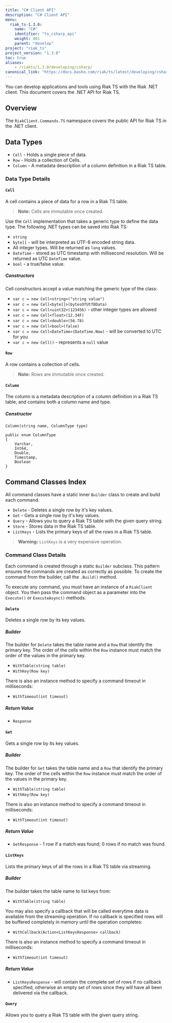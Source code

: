 ```yaml
---
title: "C# Client API"
description: "C# Client API"
menu:
  riak_ts-1.3.0:
    name: "C#"
    identifier: "ts_csharp_api"
    weight: 401
    parent: "develop"
project: "riak_ts"
project_version: "1.3.0"
toc: true
aliases:
    - /riakts/1.3.0/developing/csharp/
canonical_link: "https://docs.basho.com/riak/ts/latest/developing/csharp"
---
```



You can develop applications and tools using Riak TS with the Riak .NET client.
This document covers the .NET API for Riak TS.


## Overview

The `RiakClient.Commands.TS` namespace covers the public API for Riak TS in the .NET client.


## Data Types

 * `Cell` - Holds a single piece of data. 
 * `Row` - Holds a collection of Cells.
 * `Column` - A metadata description of a column definition in a Riak TS table.


### Data Type Details

#### `Cell`

A cell contains a piece of data for a row in a Riak TS table.

>**Note:** Cells are immutable once created.

Use the `Cell` implementation that takes a generic type to define the data type. The following .NET types can be saved into Riak TS:

* `string`
* `byte[]` - will be interpreted as UTF-8 encoded string data.
* All integer types. Will be returned as `long` values.
* `DateTime` - stored as UTC timestamp with millisecond resolution. Will be returned as UTC `DateTime` value.
* `bool` - a true/false value. 


##### Constructors

Cell constructors accept a value matching the generic type of the class:

 * `var c = new Cell<string>("string value")`
 * `var c = new Cell<byte[]>(bytesOfUtf8Data)`
 * `var c = new Cell<uint32>(123456)` - other integer types are allowed
 * `var c = new Cell<float>(12.34F)`
 * `var c = new Cell<double>(56.78)`
 * `var c = new Cell<bool>(false)`
 * `var c = new Cell<DateTime>(DateTime.Now)` - will be converted to UTC for you
 * `var c = new Cell()` - represents a `null` value


#### `Row`

A row contains a collection of cells. 

>**Note:** Rows are immutable once created.


#### `Column`

The column is a metadata description of a column definition in a Riak TS table, and contains both a column name and type.


##### Constructor

`Column(string name, ColumnType type)`

```
public enum ColumnType
{
    Varchar,
    Int64,
    Double,
    Timestamp,
    Boolean
}
```


## Command Classes Index

All command classes have a static inner `Builder` class to create and build each command. 

* `Delete` - Deletes a single row by it's key values.
* `Get` - Gets a single row by it's key values.
* `Query` - Allows you to query a Riak TS table with the given query string.
* `Store` - Stores data in the Riak TS table.
* `ListKeys` - Lists the primary keys of all the rows in a Riak TS table.

>**Warning:** `ListKeys` is a very expensive operation.


### Command Class Details

Each command is created through a static `Builder` subclass. This pattern ensures the commands are created as correctly as possible. To create the command from the builder, call the `.Build()` method. 

To execute any command, you must have an instance of a `RiakClient` object. You then pass the command object as a parameter into the `Execute()` or `ExecuteAsync()` methods.


#### `Delete`

Deletes a single row by its key values.


##### Builder

The builder for `Delete` takes the table name and a `Row` that identify the primary key. The order of the cells within the `Row` instance must match the order of the values in the primary key.

 * `WithTable(string table)`
 * `WithKey(Row key)`

There is also an instance method to specify a command timeout in milliseconds:

 * `WithTimeout(int timeout)`


##### Return Value

 * `Response`


#### `Get` 

Gets a single row by its key values.


##### Builder

The builder for `Get` takes the table name and a `Row` that identify the primary key. The order of the cells within the `Row` instance must match the order of the values in the primary key.

 * `WithTable(string table)`
 * `WithKey(Row key)`

There is also an instance method to specify a command timeout in milliseconds:

 * `WithTimeout(int timeout)`


##### Return Value

* `GetResponse` - 1 row if a match was found; 0 rows if no match was found. 


#### `ListKeys`

Lists the primary keys of all the rows in a Riak TS table via streaming.


##### Builder

The builder takes the table name to list keys from:

 * `WithTable(string table)`

You may also specify a callback that will be called everytime data is available from the streaming operation. If no callback is specified rows will be buffered completely in memory until the operation completes:

 * `WithCallback(Action<ListKeysResponse> callback)`

There is also an instance method to specify a command timeout in milliseconds:

 * `WithTimeout(int timeout)`


##### Return Value

* `ListKeysResponse` - will contain the complete set of rows if no callback specified, otherwise an empty set of rows since they will have all been delivered via the callback.


#### `Query`

Allows you to query a Riak TS table with the given query string.